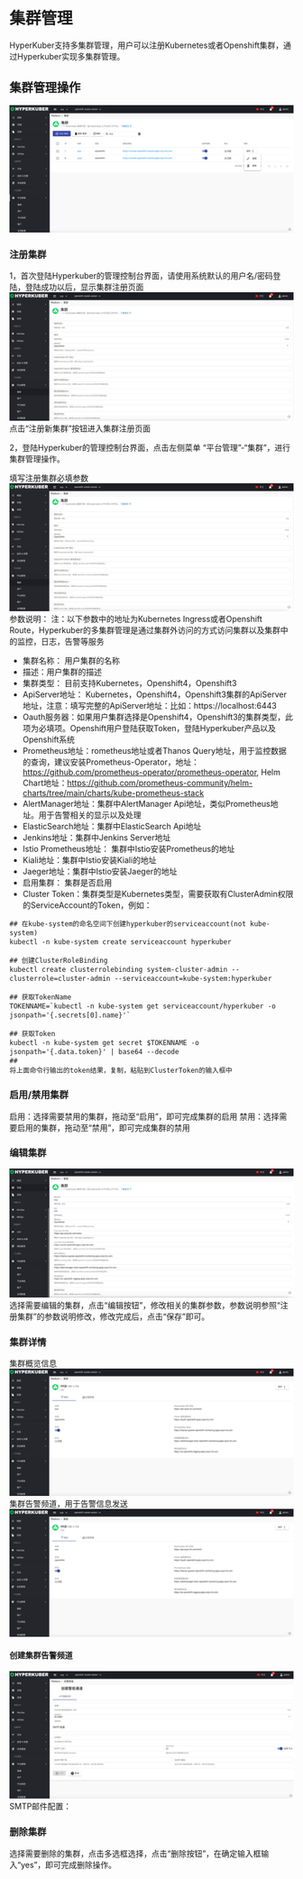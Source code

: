 # 集群管理

HyperKuber支持多集群管理，用户可以注册Kubernetes或者Openshift集群，通过Hyperkuber实现多集群管理。

## 集群管理操作
![Minion](../../../assets/images/platform/cluster-operation.jpg)
### 注册集群
1，首次登陆Hyperkuber的管理控制台界面，请使用系统默认的用户名/密码登陆，登陆成功以后，显示集群注册页面
![Minion](../../../assets/images/platform/cluster-create1.jpg)
点击“注册新集群”按钮进入集群注册页面

2，登陆Hyperkuber的管理控制台界面，点击左侧菜单 “平台管理”-“集群”，进行集群管理操作。

填写注册集群必填参数
![Minion](../../../assets/images/platform/cluster-create1.jpg)
参数说明：
注：以下参数中的地址为Kubernetes Ingress或者Openshift Route，Hyperkuber的多集群管理是通过集群外访问的方式访问集群以及集群中的监控，日志，告警等服务
* 集群名称： 用户集群的名称
* 描述：用户集群的描述
* 集群类型： 目前支持Kubernetes，Openshift4，Openshift3
* ApiServer地址： Kubernetes，Openshift4，Openshift3集群的ApiServer地址，注意：填写完整的ApiServer地址：比如：https://localhost:6443
* Oauth服务器：如果用户集群选择是Openshift4，Openshift3的集群类型，此项为必填项。Openshift用户登陆获取Token，登陆Hyperkuber产品以及Openshift系统
* Prometheus地址：rometheus地址或者Thanos Query地址，用于监控数据的查询，建议安装Prometheus-Operator，地址：https://github.com/prometheus-operator/prometheus-operator, Helm Chart地址：https://github.com/prometheus-community/helm-charts/tree/main/charts/kube-prometheus-stack
* AlertManager地址：集群中AlertManager Api地址，类似Prometheus地址。用于告警相关的显示以及处理
* ElasticSearch地址：集群中ElasticSearch Api地址
* Jenkins地址：集群中Jenkins Server地址
* Istio Prometheus地址： 集群中Istio安装Prometheus的地址
* Kiali地址：集群中Istio安装Kiali的地址
* Jaeger地址：集群中Istio安装Jaeger的地址
* 启用集群： 集群是否启用
* Cluster Token：集群类型是Kubernetes类型，需要获取有ClusterAdmin权限的ServiceAccount的Token，例如：
```
## 在kube-system的命名空间下创建hyperkuber的serviceaccount(not kube-system)
kubectl -n kube-system create serviceaccount hyperkuber

## 创建ClusterRoleBinding 
kubectl create clusterrolebinding system-cluster-admin --clusterrole=cluster-admin --serviceaccount=kube-system:hyperkuber

## 获取TokenName
TOKENNAME=`kubectl -n kube-system get serviceaccount/hyperkuber -o jsonpath='{.secrets[0].name}'`

## 获取Token
kubectl -n kube-system get secret $TOKENNAME -o jsonpath='{.data.token}' | base64 --decode
##
将上面命令行输出的token结果，复制，粘贴到ClusterToken的输入框中
```

### 启用/禁用集群

启用：选择需要禁用的集群，拖动至“启用”，即可完成集群的启用
禁用：选择需要启用的集群，拖动至“禁用”，即可完成集群的禁用
### 编辑集群

![Minion](../../../assets/images/platform/cluster-edit.jpg)
选择需要编辑的集群，点击“编辑按钮”，修改相关的集群参数，参数说明参照“注册集群”的参数说明修改，修改完成后，点击“保存”即可。

### 集群详情
集群概览信息
![Minion](../../../assets/images/platform/cluster-info1.jpg)
集群告警频道，用于告警信息发送
![Minion](../../../assets/images/platform/cluster-info1.jpg)
#### 创建集群告警频道
![Minion](../../../assets/images/platform/cluster-alert-create.jpg)
SMTP邮件配置：


### 删除集群

选择需要删除的集群，点击多选框选择，点击“删除按钮”，在确定输入框输入“yes”，即可完成删除操作。
